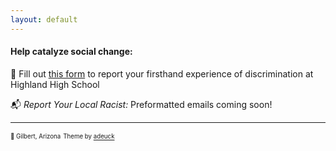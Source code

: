 ```yaml
---
layout: default
---
```

  
#### Help catalyze social change:

📝 Fill out [this form](https://form.jotform.com/202017830237042) to report your firsthand experience of discrimination at Highland High School
 
📬 *Report Your Local Racist:* Preformatted emails coming soon!
 
  
---
<sup><sub>📍 Gilbert, Arizona</sub></sup>
<sup><sub> Theme by [adeuck](https://github.com/adueck/good-clean-read)</sub></sup>
